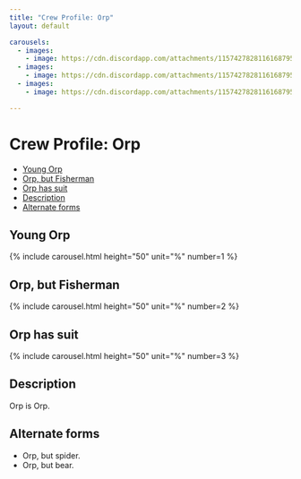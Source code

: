 ```yaml
---
title: "Crew Profile: Orp"
layout: default

carousels: 
  - images:
    - image: https://cdn.discordapp.com/attachments/1157427828116168795/1215071860941791232/Bean_druid.jpg?ex=65fb6ada&is=65e8f5da&hm=47c323001fb54bf3cf829ed8d404c22e63aae1f133708270f695330ae22b2a89&
  - images:
    - image: https://cdn.discordapp.com/attachments/1157427828116168795/1212552017797582928/360_F_559608599_nhZNDbdiTCtQ11JSZrkS5tBHPrMF09jn.png?ex=65fb7a91&is=65e90591&hm=d5fde21f8a82cbdf34f720d2f1a5c5fc2885f944da855944abdd3c1a87b43f50&
  - images:
    - image: https://cdn.discordapp.com/attachments/1157427828116168795/1212551717116186715/1000_F_571554190_6AsqDWxeFk9EABTmRLUgBeghaWnqvoNo.png?ex=65fb7a49&is=65e90549&hm=cfb9ba937f726ac708de68d1adf3114720e4720e9b0a8bf9761fd093f582d154&

---
```

# Crew Profile: Orp

<!-- START doctoc generated TOC please keep comment here to allow auto update -->
<!-- DON'T EDIT THIS SECTION, INSTEAD RE-RUN doctoc TO UPDATE -->

- [Young Orp](#young-orp)
- [Orp, but Fisherman](#orp-but-fisherman)
- [Orp has suit](#orp-has-suit)
- [Description](#description)
- [Alternate forms](#alternate-forms)

<!-- END doctoc generated TOC please keep comment here to allow auto update -->

## Young Orp

{% include carousel.html height="50" unit="%" number=1 %}

## Orp, but Fisherman

{% include carousel.html height="50" unit="%" number=2 %}

## Orp has suit

{% include carousel.html height="50" unit="%" number=3 %}

## Description

Orp is Orp.

## Alternate forms

- Orp, but spider.
- Orp, but bear.
